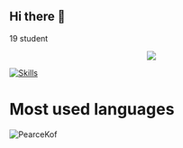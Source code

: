 ## Hi there 👋
19 student
<p align="center">  
<img src ="https://badge.mediaplus.ma/darkblue/blaurent?1337Badge=off&UM6P=off">
</p>

[![Skills](https://skillicons.dev/icons?i=python,js,django,nodejs,react,java,c,cpp,cs,docker,git,linux,bash,bots,html)](https://skillicons.dev)

# Most used languages
<p align="left">
  <img src="https://github-readme-stats.vercel.app/api/top-langs?username=PearceKof&show_icons=true&locale=en&layout=compact&theme=github_dark" alt="PearceKof" />
</p>
